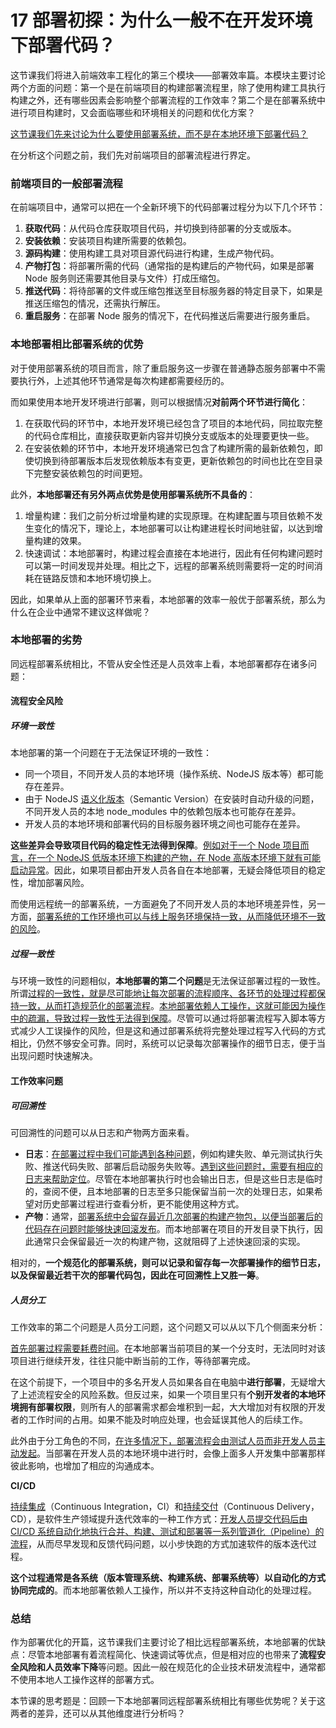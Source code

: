 # 17 部署初探：为什么一般不在开发环境下部署代码？

这节课我们将进入前端效率工程化的第三个模块——部署效率篇。本模块主要讨论两个方面的问题：第一个是在前端项目的构建部署流程里，除了使用构建工具执行构建之外，还有哪些因素会影响整个部署流程的工作效率？第二个是在部署系统中进行项目构建时，又会面临哪些和环境相关的问题和优化方案？

<u>这节课我们先来讨论为什么要使用部署系统，而不是在本地环境下部署代码？</u>

在分析这个问题之前，我们先对前端项目的部署流程进行界定。

### 前端项目的一般部署流程

在前端项目中，通常可以把在一个全新环境下的代码部署过程分为以下几个环节：

1. **获取代码**：从代码仓库获取项目代码，并切换到待部署的分支或版本。
2. **安装依赖**：安装项目构建所需要的依赖包。
3. **源码构建**：使用构建工具对项目源代码进行构建，生成产物代码。
4. **产物打包**：将部署所需的代码（通常指的是构建后的产物代码，如果是部署 Node 服务则还需要其他目录与文件）打成压缩包。
5. **推送代码**：将待部署的文件或压缩包推送至目标服务器的特定目录下，如果是推送压缩包的情况，还需执行解压。
6. **重启服务**：在部署 Node 服务的情况下，在代码推送后需要进行服务重启。

### 本地部署相比部署系统的优势

对于使用部署系统的项目而言，除了重启服务这一步骤在普通静态服务部署中不需要执行外，上述其他环节通常是每次构建都需要经历的。

而如果使用本地开发环境进行部署，则可以根据情况**对前两个环节进行简化**：

1. 在获取代码的环节中，本地开发环境已经包含了项目的本地代码，同拉取完整的代码仓库相比，直接获取更新内容并切换分支或版本的处理要更快一些。
2. 在安装依赖的环节中，本地开发环境通常已包含了构建所需的最新依赖包，即使切换到待部署版本后发现依赖版本有变更，更新依赖包的时间也比在空目录下完整安装依赖包的时间更短。

此外，**本地部署还有另外两点优势是使用部署系统所不具备的**：

1. 增量构建：我们之前分析过增量构建的实现原理。在构建配置与项目依赖不发生变化的情况下，理论上，本地部署可以让构建进程长时间地驻留，以达到增量构建的效果。
2. 快速调试：本地部署时，构建过程会直接在本地进行，因此有任何构建问题时可以第一时间发现并处理。相比之下，远程的部署系统则需要将一定的时间消耗在链路反馈和本地环境切换上。

因此，如果单从上面的部署环节来看，本地部署的效率一般优于部署系统，那么为什么在企业中通常不建议这样做呢？

### 本地部署的劣势

同远程部署系统相比，不管从安全性还是人员效率上看，本地部署都存在诸多问题：

#### 流程安全风险

##### 环境一致性

本地部署的第一个问题在于无法保证环境的一致性：

- 同一个项目，不同开发人员的本地环境（操作系统、NodeJS 版本等）都可能存在差异。
- 由于 NodeJS [语义化版本](https://docs.npmjs.com/about-semantic-versioning)（Semantic Version）在安装时自动升级的问题，不同开发人员的本地 node_modules 中的依赖包版本也可能存在差异。
- 开发人员的本地环境和部署代码的目标服务器环境之间也可能存在差异。

**这些差异会导致项目代码的稳定性无法得到保障**。<u>例如对于一个 Node 项目而言，在一个 NodeJS 低版本环境下构建的产物，在 Node 高版本环境下就有可能启动异常</u>。因此，如果项目都由开发人员各自在本地部署，无疑会降低项目的稳定性，增加部署风险。

而使用远程统一的部署系统，一方面避免了不同开发人员的本地环境差异性，另一方面，<u>部署系统的工作环境也可以与线上服务环境保持一致，从而降低环境不一致的风险</u>。

##### 过程一致性

与环境一致性的问题相似，**本地部署的第二个问题**是无法保证部署过程的一致性。所谓<u>过程的一致性，就是尽可能地让每次部署的流程顺序、各环节的处理过程都保持一致，从而打造规范化的部署流程</u>。<u>本地部署依赖人工操作，这就可能因为操作中的疏漏，导致过程一致性无法得到保障</u>。尽管可以通过将部署流程写入脚本等方式减少人工误操作的风险，但是这和通过部署系统将完整处理过程写入代码的方式相比，仍然不够安全可靠。同时，系统可以记录每次部署操作的细节日志，便于当出现问题时快速解决。

#### 工作效率问题

##### 可回溯性

可回溯性的问题可以从日志和产物两方面来看。

- **日志**：<u>在部署过程中我们可能遇到各种问题</u>，例如构建失败、单元测试执行失败、推送代码失败、部署后启动服务失败等。<u>遇到这些问题时，需要有相应的日志来帮助定位</u>。尽管在本地部署执行时也会输出日志，但是这些日志是临时的，查阅不便，且本地部署的日志至多只能保留当前一次的处理日志，如果希望对历史部署过程进行查看分析，更不能使用这种方式。
- **产物**：通常，<u>部署系统中会留存最近几次部署的构建产物包，以便当部署后的代码存在问题时能够快速回滚发布</u>。而本地部署在项目的开发目录下执行，因此通常只会保留最近一次的构建产物，这就阻碍了上述快速回滚的实现。

相对的，**一个规范化的部署系统，则可以记录和留存每一次部署操作的细节日志，以及保留最近若干次的部署代码包，因此在可回溯性上又胜一筹**。

##### 人员分工

工作效率的第二个问题是人员分工问题，这个问题又可以从以下几个侧面来分析：

<u>首先部署过程需要耗费时间</u>。在本地部署当前项目的某一个分支时，无法同时对该项目进行继续开发，往往只能中断当前的工作，等待部署完成。

在这个前提下，一个项目中的多名开发人员如果各自在电脑中**进行部署**，无疑增大了上述流程安全的风险系数。但反过来，如果一个项目里只有**个别开发者的本地环境拥有部署权限**，则所有人的部署需求都会堆积到一起，大大增加对有权限的开发者的工作时间的占用。如果不能及时响应处理，也会延误其他人的后续工作。

此外由于分工角色的不同，<u>在许多情况下，部署流程会由测试人员而非开发人员主动发起</u>。当部署在开发人员的本地环境中进行时，会像上面多人开发集中部署那样彼此影响，也增加了相应的沟通成本。

**CI/CD** 

[持续集成](https://en.wikipedia.org/wiki/Continuous_integration)（Continuous Integration，CI）和[持续交付](https://en.wikipedia.org/wiki/Continuous_delivery)（Continuous Delivery，CD），是软件生产领域提升迭代效率的一种工作方式：<u>开发人员提交代码后由 CI/CD 系统自动化地执行合并、构建、测试和部署等一系列管道化（Pipeline）的流程</u>，从而尽早发现和反馈代码问题，以小步快跑的方式加速软件的版本迭代过程。

**这个过程通常是各系统（版本管理系统、构建系统、部署系统等）以自动化的方式协同完成的**。而本地部署依赖人工操作，所以并不支持这种自动化的处理过程。

### 总结

作为部署优化的开篇，这节课我们主要讨论了相比远程部署系统，本地部署的优缺点：尽管本地部署有着流程简化、快速调试等优点，但是相对应的也带来了**流程安全风险和人员效率下降**等问题。因此一般在规范化的企业技术研发流程中，通常都不使用本地人工操作这样的部署方式。

本节课的思考题是：回顾一下本地部署同远程部署系统相比有哪些优势呢？关于这两者的差异，还可以从其他维度进行分析吗？
